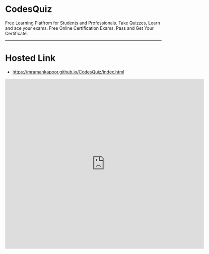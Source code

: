 # CodesQuiz
Free Learning Platfrom for Students and Professionals. Take Quizzes, Learn and ace your exams.  Free Online Certification Exams, Pass and Get Your Certificate.

----
# Hosted Link

- https://mramankapoor.github.io/CodesQuiz/index.html


<iframe src="https://gtmetrix.com/reports/codesquiz.in/fhxSLDUP/video" width="640" height="548" frameborder="0" scrolling="no" allowfullscreen></iframe>
